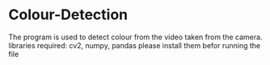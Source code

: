 # Colour-Detection
The program is used to detect colour from the video taken from the camera.
libraries required: cv2, numpy, pandas please install them befor running the file
